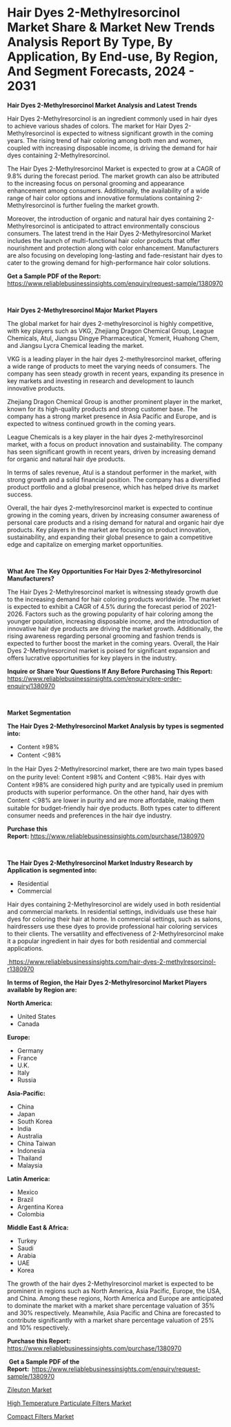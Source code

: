 <p><h1>Hair Dyes 2-Methylresorcinol Market Share & Market New Trends Analysis Report By Type, By Application, By End-use, By Region, And Segment Forecasts, 2024 - 2031</h1></p><p><strong>Hair Dyes 2-Methylresorcinol Market Analysis and Latest Trends</strong></p>
<p><p>Hair Dyes 2-Methylresorcinol is an ingredient commonly used in hair dyes to achieve various shades of colors. The market for Hair Dyes 2-Methylresorcinol is expected to witness significant growth in the coming years. The rising trend of hair coloring among both men and women, coupled with increasing disposable income, is driving the demand for hair dyes containing 2-Methylresorcinol.</p><p>The Hair Dyes 2-Methylresorcinol Market is expected to grow at a CAGR of 9.8% during the forecast period. The market growth can also be attributed to the increasing focus on personal grooming and appearance enhancement among consumers. Additionally, the availability of a wide range of hair color options and innovative formulations containing 2-Methylresorcinol is further fueling the market growth.</p><p>Moreover, the introduction of organic and natural hair dyes containing 2-Methylresorcinol is anticipated to attract environmentally conscious consumers. The latest trend in the Hair Dyes 2-Methylresorcinol Market includes the launch of multi-functional hair color products that offer nourishment and protection along with color enhancement. Manufacturers are also focusing on developing long-lasting and fade-resistant hair dyes to cater to the growing demand for high-performance hair color solutions.</p></p>
<p><strong>Get a Sample PDF of the Report:&nbsp;</strong> <a href="https://www.reliablebusinessinsights.com/enquiry/request-sample/1380970">https://www.reliablebusinessinsights.com/enquiry/request-sample/1380970</a></p>
<p>&nbsp;</p>
<p><strong>Hair Dyes 2-Methylresorcinol Major Market Players</strong></p>
<p><p>The global market for hair dyes 2-methylresorcinol is highly competitive, with key players such as VKG, Zhejiang Dragon Chemical Group, League Chemicals, Atul, Jiangsu Dingye Pharmaceutical, Ycmerit, Huahong Chem, and Jiangsu Lycra Chemical leading the market.</p><p>VKG is a leading player in the hair dyes 2-methylresorcinol market, offering a wide range of products to meet the varying needs of consumers. The company has seen steady growth in recent years, expanding its presence in key markets and investing in research and development to launch innovative products.</p><p>Zhejiang Dragon Chemical Group is another prominent player in the market, known for its high-quality products and strong customer base. The company has a strong market presence in Asia Pacific and Europe, and is expected to witness continued growth in the coming years.</p><p>League Chemicals is a key player in the hair dyes 2-methylresorcinol market, with a focus on product innovation and sustainability. The company has seen significant growth in recent years, driven by increasing demand for organic and natural hair dye products.</p><p>In terms of sales revenue, Atul is a standout performer in the market, with strong growth and a solid financial position. The company has a diversified product portfolio and a global presence, which has helped drive its market success.</p><p>Overall, the hair dyes 2-methylresorcinol market is expected to continue growing in the coming years, driven by increasing consumer awareness of personal care products and a rising demand for natural and organic hair dye products. Key players in the market are focusing on product innovation, sustainability, and expanding their global presence to gain a competitive edge and capitalize on emerging market opportunities.</p></p>
<p>&nbsp;</p>
<p><strong>What Are The Key Opportunities For Hair Dyes 2-Methylresorcinol Manufacturers?</strong></p>
<p><p>The Hair Dyes 2-Methylresorcinol market is witnessing steady growth due to the increasing demand for hair coloring products worldwide. The market is expected to exhibit a CAGR of 4.5% during the forecast period of 2021-2026. Factors such as the growing popularity of hair coloring among the younger population, increasing disposable income, and the introduction of innovative hair dye products are driving the market growth. Additionally, the rising awareness regarding personal grooming and fashion trends is expected to further boost the market in the coming years. Overall, the Hair Dyes 2-Methylresorcinol market is poised for significant expansion and offers lucrative opportunities for key players in the industry.</p></p>
<p><strong>Inquire or Share Your Questions If Any Before Purchasing This Report:</strong> <a href="https://www.reliablebusinessinsights.com/enquiry/pre-order-enquiry/1380970">https://www.reliablebusinessinsights.com/enquiry/pre-order-enquiry/1380970</a></p>
<p>&nbsp;</p>
<p><strong>Market Segmentation</strong></p>
<p><strong>The Hair Dyes 2-Methylresorcinol Market Analysis by types is segmented into:</strong></p>
<p><ul><li>Content ≥98%</li><li>Content ＜98%</li></ul></p>
<p><p>In the Hair Dyes 2-Methylresorcinol market, there are two main types based on the purity level: Content ≥98% and Content ＜98%. Hair dyes with Content ≥98% are considered high purity and are typically used in premium products with superior performance. On the other hand, hair dyes with Content ＜98% are lower in purity and are more affordable, making them suitable for budget-friendly hair dye products. Both types cater to different consumer needs and preferences in the hair dye industry.</p></p>
<p><strong>Purchase this Report:&nbsp;</strong><a href="https://www.reliablebusinessinsights.com/purchase/1380970">https://www.reliablebusinessinsights.com/purchase/1380970</a></p>
<p>&nbsp;</p>
<p><strong>The Hair Dyes 2-Methylresorcinol Market Industry Research by Application is segmented into:</strong></p>
<p><ul><li>Residential</li><li>Commercial</li></ul></p>
<p><p>Hair dyes containing 2-Methylresorcinol are widely used in both residential and commercial markets. In residential settings, individuals use these hair dyes for coloring their hair at home. In commercial settings, such as salons, hairdressers use these dyes to provide professional hair coloring services to their clients. The versatility and effectiveness of 2-Methylresorcinol make it a popular ingredient in hair dyes for both residential and commercial applications.</p></p>
<p><a href="https://www.reliablebusinessinsights.com/hair-dyes-2-methylresorcinol-r1380970">&nbsp;https://www.reliablebusinessinsights.com/hair-dyes-2-methylresorcinol-r1380970</a></p>
<p><strong>In terms of Region, the Hair Dyes 2-Methylresorcinol Market Players available by Region are:</strong></p>
<p>
    <p> <strong> North America: </strong>
        <ul>
            <li>United States</li>
            <li>Canada</li>
        </ul>
        </p> 
    <p> <strong> Europe: </strong>
        <ul>
            <li>Germany</li>
            <li>France</li>
            <li>U.K.</li>
            <li>Italy</li>
            <li>Russia</li>
        </ul>
        </p> 
    <p> <strong> Asia-Pacific: </strong>
        <ul>
            <li>China</li>
            <li>Japan</li>
            <li>South Korea</li>
            <li>India</li>
            <li>Australia</li>
            <li>China Taiwan</li>
            <li>Indonesia</li>
            <li>Thailand</li>
            <li>Malaysia</li>
        </ul>
        </p> 
    <p> <strong> Latin America: </strong>
        <ul>
            <li>Mexico</li>
            <li>Brazil</li>
            <li>Argentina Korea</li>
            <li>Colombia</li>
        </ul>
        </p> 
    <p> <strong> Middle East & Africa: </strong>
        <ul>
            <li>Turkey</li>
            <li>Saudi</li>
            <li>Arabia</li>
            <li>UAE</li>
            <li>Korea</li>
        </ul>
    </p>
    </p>
<p><p>The growth of the hair dyes 2-Methylresorcinol market is expected to be prominent in regions such as North America, Asia Pacific, Europe, the USA, and China. Among these regions, North America and Europe are anticipated to dominate the market with a market share percentage valuation of 35% and 30% respectively. Meanwhile, Asia Pacific and China are forecasted to contribute significantly with a market share percentage valuation of 25% and 10% respectively.</p></p>
<p><strong>Purchase this Report: </strong><a href="https://www.reliablebusinessinsights.com/purchase/1380970">https://www.reliablebusinessinsights.com/purchase/1380970</a></p>
<p>&nbsp;<strong>Get a Sample PDF of the Report:&nbsp;&nbsp;</strong><a href="https://www.reliablebusinessinsights.com/enquiry/request-sample/1380970">https://www.reliablebusinessinsights.com/enquiry/request-sample/1380970</a></p>
<p><strong></strong></p>
<p><p><a href="https://issuu.com/reportprime-2/docs/zileuton-market-size-2030.pptx">Zileuton Market</a></p><p><a href="https://github.com/emnqcawl19/Market-Research-Report-List-1/blob/main/high-temperature-particulate-filters-market.md">High Temperature Particulate Filters Market</a></p><p><a href="https://github.com/kulaberyasin52/Market-Research-Report-List-1/blob/main/compact-filters-market.md">Compact Filters Market</a></p></p>